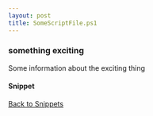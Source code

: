 ```yaml
---
layout: post
title: SomeScriptFile.ps1
---
```


### something exciting

Some information about the exciting thing

#### Snippet

<script src="https://gist-it.appspot.com/github.com/BanterBoy/scripts-blog/blob/master/PowerShell/snippets/SomeScriptFile.ps1"></script>

<a href="/menu/_pages/snippets.html">Back to Snippets</a>
